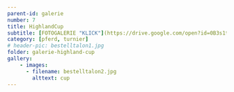 ```yaml
---
parent-id: galerie
number: 7
title: HighlandCup
subtitle: [FOTOGALERIE "KLICK"](https://drive.google.com/open?id=0B3s1tTwBbDVgS0ZPRVBNeWxRUWc/)
category: [pferd, turnier]
# header-pic: bestelltalon1.jpg
folder: galerie-highland-cup
gallery:
    - images:
      - filename: bestelltalon2.jpg
        alttext: cup
---
```

<!-- beschreibender Text hier -->
